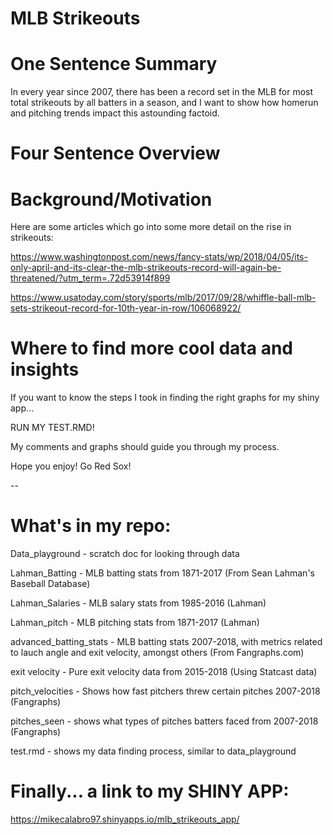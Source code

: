 # MLB Strikeouts

# One Sentence Summary

In every year since 2007, there has been a record set in the MLB for most total strikeouts by all batters in a season, and I want to show how homerun and pitching trends impact this astounding factoid.

# Four Sentence Overview




# Background/Motivation

Here are some articles which go into some more detail on the rise in strikeouts:

https://www.washingtonpost.com/news/fancy-stats/wp/2018/04/05/its-only-april-and-its-clear-the-mlb-strikeouts-record-will-again-be-threatened/?utm_term=.72d53914f899

https://www.usatoday.com/story/sports/mlb/2017/09/28/whiffle-ball-mlb-sets-strikeout-record-for-10th-year-in-row/106068922/


# Where to find more cool data and insights

If you want to know the steps I took in finding the right graphs for my shiny app...

RUN MY TEST.RMD!

My comments and graphs should guide you through my process.

Hope you enjoy! Go Red Sox!

--

# What's in my repo:

Data_playground - scratch doc for looking through data

Lahman_Batting - MLB batting stats from 1871-2017 (From Sean Lahman's Baseball Database)

Lahman_Salaries - MLB salary stats from 1985-2016 (Lahman)

Lahman_pitch - MLB pitching stats from 1871-2017 (Lahman)

advanced_batting_stats - MLB batting stats 2007-2018, with metrics related to lauch angle and exit velocity, amongst others (From Fangraphs.com)

exit velocity - Pure exit velocity data from 2015-2018 (Using Statcast data)

pitch_velocities - Shows how fast pitchers threw certain pitches 2007-2018 (Fangraphs)

pitches_seen - shows what types of pitches batters faced from 2007-2018 (Fangraphs)

test.rmd - shows my data finding process, similar to data_playground


# Finally... a link to my SHINY APP:

https://mikecalabro97.shinyapps.io/mlb_strikeouts_app/


